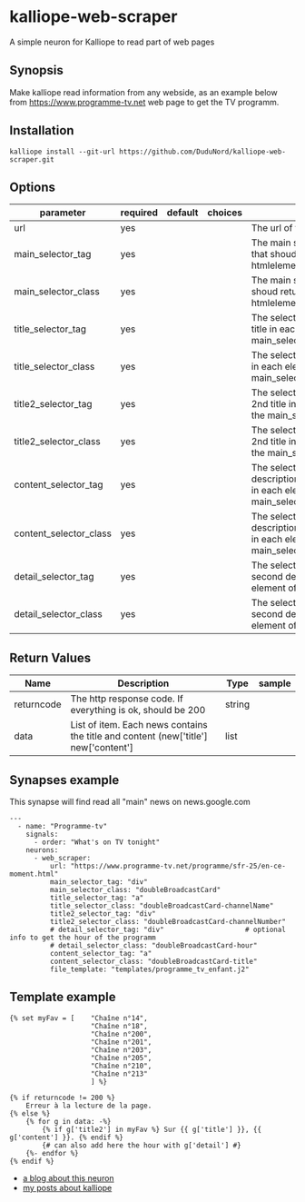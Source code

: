 # kalliope-web-scraper

A simple neuron for Kalliope to read part of web pages


## Synopsis

Make kalliope read information from any webside, as an example below from https://www.programme-tv.net web page to get the TV programm.

## Installation

  ```
  kalliope install --git-url https://github.com/DuduNord/kalliope-web-scraper.git
  ```


## Options

| parameter                  | required | default | choices | comment                                                                                         |
|----------------------------|----------|---------|---------|-------------------------------------------------------------------------------------------------|
| url                        | yes      |         |         | The url of the site to parse                                                                    |
| main_selector_tag          | yes      |         |         | The main selector html tag that shoud return a list of htmlelement                              |
| main_selector_class        | yes      |         |         | The main selector class that shoud return a list of htmlelement                                 |
| title_selector_tag         | yes      |         |         | The selector html tag for the title in each element of the main_selector                        |
| title_selector_class       | yes      |         |         | The selector class for the title in each element of the main_selector                           |
| title2_selector_tag        | yes      |         |         | The selector html tag for a 2nd title in each element of the main_selector                        |
| title2_selector_class      | yes      |         |         | The selector class for for a 2nd title in each element of the main_selector                           |
| content_selector_tag       | yes      |         |         | The selector html tag for the description/summary/teaser/… in each element of the main_selector |
| content_selector_class     | yes      |         |         | The selector class for the description/summary/teaser/… in each element of the main_selector    |
| detail_selector_tag        | yes      |         |         | The selector html tag for the second detail element in each element of the main_selector |
| detail_selector_class      | yes      |         |         | The selector class for the second detail element in each element of the main_selector    |


## Return Values

| Name         | Description                                                                           | Type     | sample   |
| ------------ | ------------------------------------------------------------------------------------- | -------- | -------- |
| returncode   | The http response code. If everything is ok, should be 200                            | string   |          |
| data         | List of item. Each news contains the title and content (new['title'] new['content']   | list     |          |


## Synapses example

This synapse will find read all "main" news on news.google.com
```
---
  - name: "Programme-tv"
    signals:
      - order: "What's on TV tonight"
    neurons:
      - web_scraper:
          url: "https://www.programme-tv.net/programme/sfr-25/en-ce-moment.html"
          main_selector_tag: "div"
          main_selector_class: "doubleBroadcastCard"
          title_selector_tag: "a"
          title_selector_class: "doubleBroadcastCard-channelName"
          title2_selector_tag: "div"
          title2_selector_class: "doubleBroadcastCard-channelNumber"
          # detail_selector_tag: "div"                    # optional info to get the hour of the programm
          # detail_selector_class: "doubleBroadcastCard-hour"
          content_selector_tag: "a"
          content_selector_class: "doubleBroadcastCard-title"
          file_template: "templates/programme_tv_enfant.j2"
```

## Template example

```
{% set myFav = [    "Chaîne n°14",
                    "Chaîne n°18",
                    "Chaîne n°200",
                    "Chaîne n°201",
                    "Chaîne n°203",
                    "Chaîne n°205",
                    "Chaîne n°210",
                    "Chaîne n°213"
                    ] %}

{% if returncode != 200 %}
    Erreur à la lecture de la page.
{% else %}
    {% for g in data: -%} 
        {% if g['title2'] in myFav %} Sur {{ g['title'] }}, {{ g['content'] }}. {% endif %}  
        {# can also add here the hour with g['detail'] #}
    {%- endfor %}
{% endif %}
```



* [a blog about this neuron](http://bacardi55.org/2017/01/13/web-scrapping-kalliope-neuron.html)
* [my posts about kalliope](http://bacardi55.org/kalliope.html)
